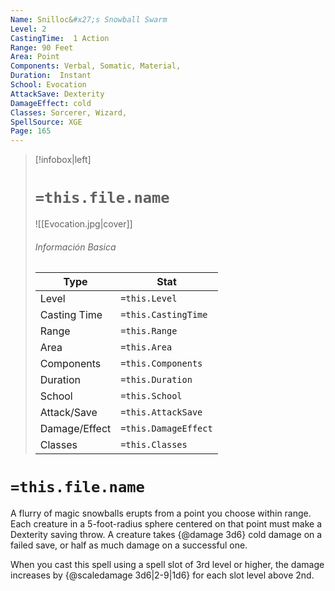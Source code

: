 ```yaml
---
Name: Snilloc&#x27;s Snowball Swarm
Level: 2
CastingTime:  1 Action 
Range: 90 Feet
Area: Point
Components: Verbal, Somatic, Material, 
Duration:  Instant  
School: Evocation
AttackSave: Dexterity
DamageEffect: cold
Classes: Sorcerer, Wizard, 
SpellSource: XGE
Page: 165
---
```


>[!infobox|left]
># `=this.file.name`
>![[Evocation.jpg|cover]]
> ###### Información Basica
> Type |  Stat |
> ---|---|
> Level | `=this.Level` |
> Casting Time | `=this.CastingTime` |
> Range | `=this.Range` |
> Area | `=this.Area` |
> Components | `=this.Components` |
> Duration | `=this.Duration` |
> School | `=this.School` |
> Attack/Save | `=this.AttackSave` |
> Damage/Effect | `=this.DamageEffect` |
> Classes | `=this.Classes` |

# `=this.file.name`
A flurry of magic snowballs erupts from a point you choose within range. Each creature in a 5-foot-radius sphere centered on that point must make a Dexterity saving throw. A creature takes {@damage 3d6} cold damage on a failed save, or half as much damage on a successful one.



 


When you cast this spell using a spell slot of 3rd level or higher, the damage increases by {@scaledamage 3d6|2-9|1d6} for each slot level above 2nd. 